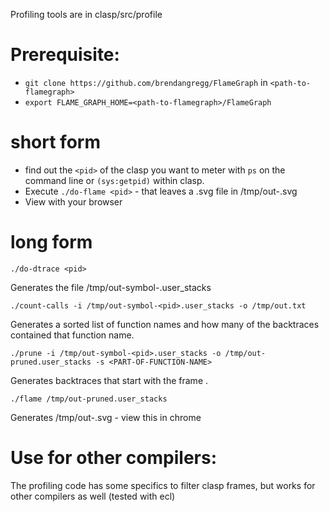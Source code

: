 Profiling tools are in clasp/src/profile

# Prerequisite:
* `git clone https://github.com/brendangregg/FlameGraph` in `<path-to-flamegraph>`
* `export FLAME_GRAPH_HOME=<path-to-flamegraph>/FlameGraph`
# short form
* find out the `<pid>` of the clasp you want to meter with `ps` on the command line or `(sys:getpid)` within clasp.
* Execute `./do-flame <pid>` - that leaves a .svg file in /tmp/out-<pid>.svg
* View with your browser
# long form
```./do-dtrace <pid>```

Generates the file /tmp/out-symbol-<pid>.user_stacks

```./count-calls -i /tmp/out-symbol-<pid>.user_stacks -o /tmp/out.txt```

Generates a sorted list of function names and how many of the backtraces contained that function name.

```./prune -i /tmp/out-symbol-<pid>.user_stacks -o /tmp/out-pruned.user_stacks -s <PART-OF-FUNCTION-NAME>```

Generates backtraces that start with the frame <PART-OF-FUNCTION-NAME>.

```./flame /tmp/out-pruned.user_stacks```

Generates /tmp/out-<pid>.svg - view this in chrome
# Use for other compilers:
The profiling code has some specifics to filter clasp frames, but works for other compilers as well (tested with ecl)